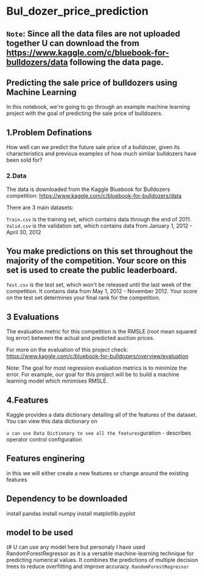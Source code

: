 # Bul_dozer_price_prediction
## `Note`: Since all the data files are not uploaded together U can download the from https://www.kaggle.com/c/bluebook-for-bulldozers/data following the data page.
## Predicting the sale price of bulldozers using Machine Learning
In this notebook, we're going to go through an example machine learning project with the goal of predicting the sale price of bulldozers.
## 1.Problem Definations
How well can we predict the future sale price of a bulldozer, given its characteristics and previous examples of
how much similar bulldozers have been sold for?
### 2.Data
The data is downloaded from the Kaggle Bluebook for Bulldozers competition: https://www.kaggle.com/c/bluebook-for-bulldozers/data

There are 3 main datasets:

`Train.csv` is the training set, which contains data through the end of 2011.
`Valid.csv` is the validation set, which contains data from January 1, 2012 - April 30, 2012 
 ## You make predictions on this set throughout the majority of the competition. Your score on this set is used to create the public leaderboard.
`Test.csv` is the test set, which won't be released until the last week of the competition. It contains data from May 1, 2012 - November 2012.
 Your score on the test set determines your final rank for the competition.
## 3 Evaluations 
The evaluation metric for this competition is the RMSLE (root mean squared log error) between the actual and predicted auction prices.

For more on the evaluation of this project check: https://www.kaggle.com/c/bluebook-for-bulldozers/overview/evaluation

Note: The goal for most regression evaluation metrics is to minimize the error. For example, our goal for this project will be to build a machine learning model which minimises RMSLE.
## 4.Features 
Kaggle provides a data dictionary detailing all of the features of the dataset. You can view this data dictionary on

`u can use Data Dictionary to see all the features`guration - describes operator control configuration


## Features enginering 
in this we will either create a new features or change around the existing features 

## Dependency to be downloaded
install pandas
install numpy
install matplotlib.pyplot
## model to be used 
(# U can use any model here but personaly I have used RandomForestRegressor as it is a versatile machine-learning technique for predicting numerical values. It combines the predictions of multiple decision trees to reduce overfitting and improve accuracy.
`RandomForestRegressor`
